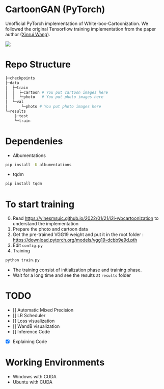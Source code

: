 # CartoonGAN (PyTorch)

Unofficial PyTorch implementation of White-box-Cartoonization. We followed the original Tensorflow training implementation from the paper author ([Xinrui Wang](https://github.com/SystemErrorWang/White-box-Cartoonization)).

![](https://github.com/SystemErrorWang/White-box-Cartoonization/raw/master/images/method.jpg)

# Repo Structure

```python
├─checkpoints
├─data
│  ├─train 
│  │  ├─cartoon # You put cartoon images here
│  │  └─photo   # You put photo images here
│  └─val
│      └─photo # You put photo images here
└─results
    ├─test  
    └─train
```


# Dependenies

* Albumentations

```bash
pip install -U albumentations
```

* tqdm

```bash
pip install tqdm
```

# To start training

0. Read https://vinesmsuic.github.io/2022/01/21/i2i-wbcartoonization to understand the implementation
1. Prepare the photo and cartoon data
2. Get the pre-trained VGG19 weight and put it in the root folder : 
   https://download.pytorch.org/models/vgg19-dcbb9e9d.pth
3. Edit `config.py`
4. Training

```bash
python train.py
```

* The training consist of initialization phase and training phase.
* Wait for a long time and see the results at `results` folder


# TODO

* [] Automatic Mixed Precision
* [] LR Scheduler
* [] Loss visualization
* [] WandB visualization
* [] Inference Code
* [x] Explaining Code

# Working Environments

* Windows with CUDA
* Ubuntu with CUDA